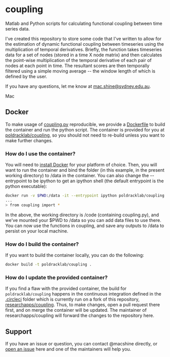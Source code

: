 coupling
========

Matlab and Python scripts for calculating functional coupling between time series data.

I've created this repository to store some code that I've written to allow for the estimation of dynamic functional coupling between timeseries using the multiplication of temporal derivatives. Briefly, the function takes timeseries data for a set of nodes (stored in a time X node matrix) and then calculates the point-wise multiplication of the temporal derivative of each pair of nodes at each point in time. The resultant scores are then temporally filtered using a simple moving average -- the window length of which is defined by the user.

If you have any questions, let me know at mac.shine@sydney.edu.au.

Mac

## Docker

To make usage of [coupling.py](coupling.py) reproducible, we provide a [Dockerfile](Dockerfile)
to build the container and run the python script. The container is provided for you
at [poldracklab/coupling](https://cloud.docker.com/u/poldracklab/repository/docker/poldracklab/coupling),
so you should not need to re-build unless you want to make further changes.

### How do I use the container?

You will need to [install Docker](https://docs.docker.com/install/) for your
platform of choice. Then, you will want to run the container and bind
the folder (in this example, in the present working directory) to /data
in the container. You can also change the --entrypoint to be ipython to
get an ipython shell (the default entrypoint is the python executable):

```bash
docker run -v $PWD:/data -it --entrypoint ipython poldracklab/coupling 
...
> from coupling import *
```

In the above, the working directory is /code (containing coupling.py), and we've 
mounted your $PWD to /data so you can add data files to use there. You can
now use the functions in coupling, and save any outputs to /data to persist
on your local machine.

### How do I build the container?

If you want to build the container locally, you can do the following:

```bash
docker build -t poldracklab/coupling .
```

### How do I update the provided container?

If you find a flaw with the provided container, the build for `poldracklab/coupling`
happens in the continuous integration defined in the [.circleci](.circleci) folder
which is currently run on a fork of this repository, [researchapps/coupling](https://www.github.com/researchapps/coupling). Thus, to make changes, open a pull request there first,
and on merge the container will be updated. The maintainer of researchapps/coupling
will forward the changes to the repository here.


## Support

If you have an issue or question, you can contact @macshine directly, or [open
an issue](https://www.github.com/macshine/coupling/issues) here and one of the maintainers will help you.
